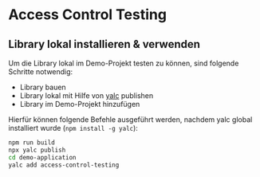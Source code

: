 # Access Control Testing

## Library lokal installieren & verwenden

Um die Library lokal im Demo-Projekt testen zu können, sind folgende Schritte notwendig:

- Library bauen
- Library lokal mit Hilfe von [yalc](https://github.com/wclr/yalc) publishen
- Library im Demo-Projekt hinzufügen

Hierfür können folgende Befehle ausgeführt werden, nachdem yalc global installiert wurde (`npm install -g yalc`):

```bash
npm run build
npx yalc publish
cd demo-application
yalc add access-control-testing
```
